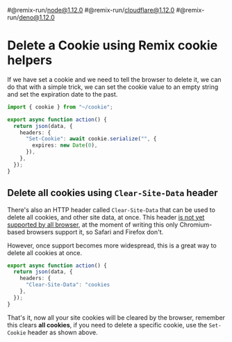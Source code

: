#@remix-run/node@1.12.0 #@remix-run/cloudflare@1.12.0 #@remix-run/deno@1.12.0

# Delete a Cookie using Remix cookie helpers

If we have set a cookie and we need to tell the browser to delete it, we can do that with a simple trick, we can set the cookie value to an empty string and set the expiration date to the past.

```ts
import { cookie } from "~/cookie";

export async function action() {
  return json(data, {
    headers: {
      "Set-Cookie": await cookie.serialize("", {
        expires: new Date(0),
      }),
    },
  });
}
```

## Delete all cookies using `Clear-Site-Data` header

There's also an HTTP header called `Clear-Site-Data` that can be used to delete all cookies, and other site data, at once. This header [is not yet supported by all browser](https://caniuse.com/mdn-http_headers_clear-site-data_cache), at the moment of writing this only Chromium-based browsers support it, so Safari and Firefox don't.

However, once support becomes more widespread, this is a great way to delete all cookies at once.

```ts
export async function action() {
  return json(data, {
    headers: {
      "Clear-Site-Data": "cookies
    },
  });
}
```

That's it, now all your site cookies will be cleared by the browser, remember this clears **all cookies**, if you need to delete a specific cookie, use the `Set-Cookie` header as shown above.
